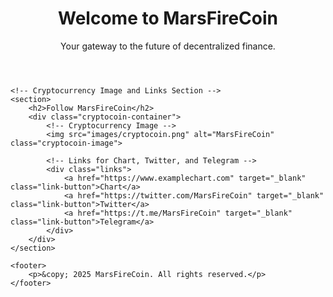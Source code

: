 <!DOCTYPE html>
<html lang="en">
<head>
    <meta charset="UTF-8">
    <meta name="viewport" content="width=device-width, initial-scale=1.0">
    <title>MarsFireCoin</title>
    <link rel="stylesheet" href="styles.css"> <!-- Optional: Link to your CSS file -->
</head>
<body>
    <header>
        <h1>Welcome to MarsFireCoin</h1>
        <p>Your gateway to the future of decentralized finance.</p>
    </header>

    <!-- Cryptocurrency Image and Links Section -->
    <section>
        <h2>Follow MarsFireCoin</h2>
        <div class="cryptocoin-container">
            <!-- Cryptocurrency Image -->
            <img src="images/cryptocoin.png" alt="MarsFireCoin" class="cryptocoin-image">

            <!-- Links for Chart, Twitter, and Telegram -->
            <div class="links">
                <a href="https://www.examplechart.com" target="_blank" class="link-button">Chart</a>
                <a href="https://twitter.com/MarsFireCoin" target="_blank" class="link-button">Twitter</a>
                <a href="https://t.me/MarsFireCoin" target="_blank" class="link-button">Telegram</a>
            </div>
        </div>
    </section>

    <footer>
        <p>&copy; 2025 MarsFireCoin. All rights reserved.</p>
    </footer>
</body>
</html>
